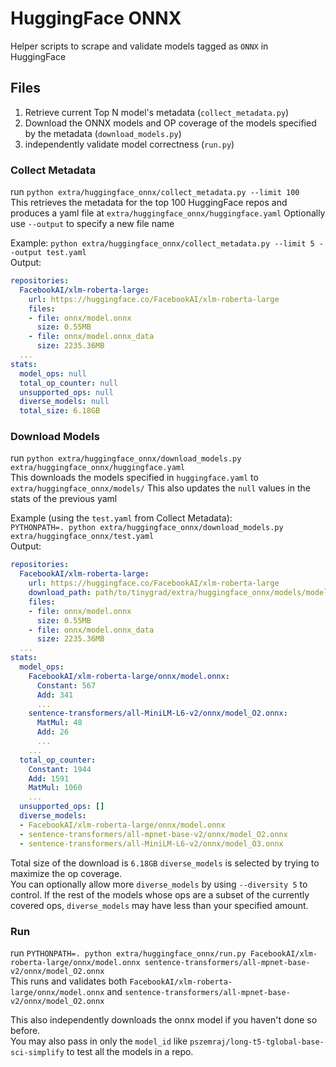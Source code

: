 # HuggingFace ONNX

Helper scripts to scrape and validate models tagged as `ONNX` in HuggingFace

## Files

1. Retrieve current Top N model's metadata (`collect_metadata.py`)
2. Download the ONNX models and OP coverage of the models specified by the metadata (`download_models.py`)
3. independently validate model correctness (`run.py`)

### Collect Metadata
run `python extra/huggingface_onnx/collect_metadata.py --limit 100`  
This retrieves the metadata for the top 100 HuggingFace repos and produces a yaml file at `extra/huggingface_onnx/huggingface.yaml` 
Optionally use `--output` to specify a new file name

Example:
`python extra/huggingface_onnx/collect_metadata.py --limit 5 --output test.yaml`  
Output:
```yaml
repositories:
  FacebookAI/xlm-roberta-large:
    url: https://huggingface.co/FacebookAI/xlm-roberta-large
    files:
    - file: onnx/model.onnx
      size: 0.55MB
    - file: onnx/model.onnx_data
      size: 2235.36MB
  ...
stats:
  model_ops: null
  total_op_counter: null
  unsupported_ops: null
  diverse_models: null
  total_size: 6.18GB
```

### Download Models
run `python extra/huggingface_onnx/download_models.py extra/huggingface_onnx/huggingface.yaml`  
This downloads the models specified in `huggingface.yaml` to `extra/huggingface_onnx/models/`
This also updates the `null` values in the stats of the previous yaml

Example (using the `test.yaml` from Collect Metadata):  
`PYTHONPATH=. python extra/huggingface_onnx/download_models.py extra/huggingface_onnx/test.yaml`  
Output:
```yaml
repositories:
  FacebookAI/xlm-roberta-large:
    url: https://huggingface.co/FacebookAI/xlm-roberta-large
    download_path: path/to/tinygrad/extra/huggingface_onnx/models/models--FacebookAI--xlm-roberta-large/snapshots/c23d21b0620b635a76227c604d44e43a9f0ee389
    files:
    - file: onnx/model.onnx
      size: 0.55MB
    - file: onnx/model.onnx_data
      size: 2235.36MB
  ...
stats:
  model_ops:
    FacebookAI/xlm-roberta-large/onnx/model.onnx:
      Constant: 567
      Add: 341
      ...
    sentence-transformers/all-MiniLM-L6-v2/onnx/model_O2.onnx:
      MatMul: 48
      Add: 26
      ...
    ...
  total_op_counter:
    Constant: 1944
    Add: 1591
    MatMul: 1060
    ...
  unsupported_ops: []
  diverse_models:
  - FacebookAI/xlm-roberta-large/onnx/model.onnx
  - sentence-transformers/all-mpnet-base-v2/onnx/model_O2.onnx
  - sentence-transformers/all-MiniLM-L6-v2/onnx/model_O3.onnx
```
Total size of the download is `6.18GB`
`diverse_models` is selected by trying to maximize the op coverage.  
You can optionally allow more `diverse_models` by using `--diversity 5` to control. If the rest of the models whose ops are a subset of the currently covered ops, `diverse_models` may have less than your specified amount.

### Run
run `PYTHONPATH=. python extra/huggingface_onnx/run.py FacebookAI/xlm-roberta-large/onnx/model.onnx sentence-transformers/all-mpnet-base-v2/onnx/model_O2.onnx`    
This runs and validates both `FacebookAI/xlm-roberta-large/onnx/model.onnx` and `sentence-transformers/all-mpnet-base-v2/onnx/model_O2.onnx`  

This also independently downloads the onnx model if you haven't done so before.  
You may also pass in only the `model_id` like `pszemraj/long-t5-tglobal-base-sci-simplify` to test all the models in a repo.  
